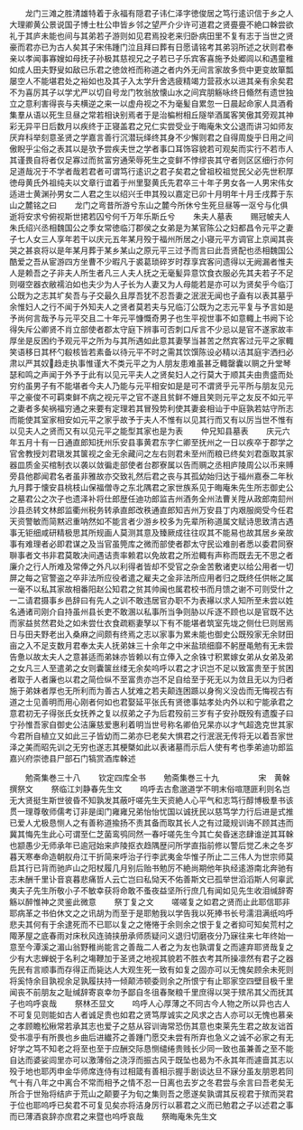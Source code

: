 <!-- { "loadSidebar": true } -->
　　龙门三滩之胜清雄特着于永福有隠君子讳仁泽字徳俊居之笃行逺识信于乡之人大理卿黄公景说国子博士杜公申皆乡邻之望严介少许可道君之贤亹亹不絶口榦尝欲礼于其庐未能也间与其弟若子游则如见君焉投老来归卧病田里不复有志于当世之贤豪而君亦已为古人矣其子宋伟踵门泣且拜曰葬有日愿请铭考其弟羽所述之状则君奉亲以孝闻事寡嫂如母抚子孙极其慈视兄之子若已子乐宾客喜施予处郷闾以和遇童稚如成人田夫野叟如敌已乐君之徳敛袵而称道之者内外无间言家故多赀中更变故箪瓢屡空人不能堪君处之裕如也及其子入太学升舍选疲精竭力营菽水以进其亲有余矣君不为喜厉其子以学尤严以切自号龙门牧翁放懐山水之间宾朋觞咏终日翛然有遗世独立之意利害得丧与夫横逆之来一以虚舟视之不为毫髪自累忽一日晨起命家人具酒肴集羣从语以死生旦昼之常若相诀别焉者于是治楄柎相丘隧举酒属客笑傲其旁观其神彩无异平日后数月以疾终于正寝盖君之兄仁实尝受业于晦庵朱文公退而讲习如师友厌弃科举刻意圣贤之学嘉言善行沉潜玩绎终其身不少懈则君之自得周旋乎日用之间傲睨乎尘俗之表其以是欤予尝疾夫世之学者事口耳饰容貌若可观矣而实行不若市人其谨畏自将者仅足寡过而贫富穷通荣辱死生之变鲜不悖缪丧其守者则区区细行亦何足道哉况于不学者哉若君者可谓笃行逺识之君子矣君之曾祖校祖觉民父必先世积厚徳母黄氏外祖纯夫以文章行谊着于州里娶黄氏先君卒三十年子男女各一人男宋伟女适进士黄渊孙男女二人君之生以绍兴壬申其殁以嘉定已卯十月明年十月壬戌葬于东山之麓铭之曰
　　龙门之弯昔所游兮东山之麓今所休兮生死旦昼等一沤兮与化俱逝将安求兮俯视斯世捃若囚兮何千万年乐斯丘兮
　　朱夫人墓表
　　赐冠帔夫人朱氏绍兴丞相魏国公之季女常徳临汀郡侯之女弟是为某官陈公之妇都昌令元平之妻子七人女三人享年若干以庆元五年某月殁于福州所居之小寝元平方调官上京闻其丧哭之甚哀将以是年某月葬于某乡某山之原元平三过予而言曰此吾贤配也丞相魏国公酷爱之吾从宦游四方坐曹不少暇凡于裘葛琐碎岁时荐享宾客问遗得以无阙漏者惟夫人是赖吾之子非夫人所生者凡三人夫人抚之无毫髪异意饮食衣服必先其夫若子不足则啜空器衣敝襦泊如也夫少为人子长为人妻又为人母能若是亦可以为贤矣乎今临汀公既为之志其圹矣吾与子交最久且厚吾犹不忍吾妻之泯泯无闻也子盍有以表其墓乎余惟妇人之行不闻于外知夫人之贤者莫若夫与兄临汀公既为之志元平复与予言如是予尚何言哉予与元平交且二十年元平慷慨奇男子也生平视世事不如意輙上书阙下论得失斥公卿贤不肖立部使者郡太守庭下辨事可否刺口斥言不少忌以是官不遂家故丰厚坐是反困约予观元平之所为与其所遇如此意其妻孥当甚苦之然宾客过元平之家輙笑语移日其杯勺殽核皆若素备以待元平不时之需其饮馔陈设必精以洁其庭宇洒扫必肃以严其奴趋走执事惟谨大不类元平之为人朋友患难虽甚乏輙罄囊以赒之升堂琴瑟和鸣之声闻于外予于此有以见元平夫人之贤矣妇人之行莫大于顺其夫由贵盛而处穷约虽男子有不能堪者今夫人乃能与元平相安如是是可不谓贤乎元平所与朋友见元平之豪俊不可羁束鲜不病之视元平之官不遂且贫鲜不姗且笑则元平之友反不如元平之妻者多矣祸福穷通之来要有定理若其冒殁势利使其妻妾相讪于中庭孰若姑守所志而能使其室家相安如元平之家乎故予于夫人不惟有以见其行而又有以厉当世不惟有以见夫人之贤而又有以见元平之能型其家也是为表
　　仲兄知县墓表
　　庆元六年五月十有一日通直郎知抚州乐安县事黄君东字仁卿至抚州之一日以疾卒于郡学之官舍教授刘君瑱发其箧视之金无余藏问之左右则君未至州而粮已终矣刘君亟取其家器皿质金买棺制衣以袭以敛徧走部使者台郡寮属以告而赒之丞相庐陵周公以币来赙旁县他郡闻君名者虽非雅故亦交致礼然后君之丧与其孤幼始归达于福州嘉泰二年秋九月葬于懐安县桃枝山保福僧寺之东北隅君之家世族系见于晦庵朱先生所志御史公之墓君公之次子也遗泽补将仕郎歴任迪功郎监吉州酒务全州法曹关陞从政郎南劎州沙县丞转文林郎监衢州税务转承直郎改秩通直郎知吉州万安县丁内艰服阕受今任君天资警敏而简黙迟重呐然如不能言者少游乡校多为先辈所称道属文赋诗思致清古遇事无钜细咸研精极思其所规画人莫测其意及臻厥成往往叹其不能易也故其居乡亲故事有难理者必即君谋之及当官虽筦库之微而部使者郡太守民讼难剖者悉以委君同寮聨事者文书非君莫敢决间遇诘责率赖君以免故君之所涖輙有声称而既去无不思之者廉介之行人所难及常俸之外凡以利得者皆却不受官之杂金苦敷诸吏以给公用者一切屏之每之官警盗之卒非法所应役者遣之雇夫之金非法所应用者归之既终任供帐之属一毫不以私其家故相番阳赵公知君之贫其帅闽也属君校书而月馈之谢不可则受什之一二请君摄事乡邑辞曰有先人之训不敢违居官办职不为表襮以求人知所至未尝以姓名通诸司刚介自持虽州县长吏不敢溷以私事所当争则胁以斥逐不顾也以是官既不达而家益贫然君处之如未尝仕衣食疏粝妻孥以下有不能堪者筑室先垅之侧仕巳则居焉日与田夫野老出入桑麻之间颇有终焉之志以家事为累未能也御史公既殁家无余财田亩之入不足支数月君奉太夫人抚弟妹三十余年之中米盐琐细靡不躬歴黾勉有无未尝告惫以故太夫人之意甚适而弟妹亦皆赖以有立俸入之余铢寸积累嫁女弟从女弟及弟之女凡三人至遣弟之女则囊箧丝缕无余矣呜呼以君之才识岂不足以致富贵至于贫困者取于人者廉也以君之简俭纵不至富贵亦岂不足自给至于死无以为敛且无以为归者施于弟妹者厚也无所利而为善古人犹难之若夫颠连困踬以身徇义没齿而无悔视古有道之士见善明而用心刚者何如也君娶延平张氏有贤徳事姑孝处内外以和宁能承君之意君初无子得张氏女抚养之复以叔弟之子为后君殁前三岁有子安孙既殁有遗腹子曰宁孙惟吾家自御史公洁廉慈爱惠利着明当世号称名卿伯兄杲亦以才气超逸克世其家今君所自植立又如此三子皆幼而二弟亦巳老矣大惧君之行泯泯无传将无以着吾家世泽之美而昭先训之无穷也遂志其梗槩如此以表诸墓而示后人使有考也季弟迪功郎监嘉兴府崇徳县尸部石门犒赏酒库榦述




　　勉斋集巻三十八
　　钦定四库全书
　　勉斋集巻三十九　　　　　宋　黄榦　撰祭文
　　祭临江刘静春先生文
　　呜呼去古愈邈道学不明末俗喧豗匪利则名岂无大贤挺生斯世彼昏不知孰发其蔽吁嗟先生天资絶人心平气和志笃行醇博极羣书该贯一理尊敬师儒考订非是闺门雍雍兄弟怡怡忧国以诚抚民以慈笃学力行后进是式推已爱人尤极恳恻人之有善称道揄扬不责其备而取其长人之有过箴规训诲不顾其违而冀其悔先生此心可谓至仁芝菌鸾鸮同然一春吁嗟先生今其亡矣昏迷恣肆谁逆其耳榦也颛愚少无师承年已逾冠始来庐陵抠衣趋隅歴问所学直指前修以警后觉乙未之冬岁暮天寒奉命造朝舣舟江干折简来呼治子行李武夷金华惟子所止二三伟人为世宗师莫启其行已背而驰庐山之阳杖履几月别后贻书勉厉不絶尚期他年执经逺游南北奔驰有志未酬千里讣音哀暮悲痛哲人云亡岂曰私恸天不佑善斯文已孤举世滔滔斯人何辜武夷夫子先生所敬小子不敏幸获将命敢不蚤夜益坚所行庶几有闻如见先生收泪缄辞寄觞以醉惟神之灵鉴此微意
　　祭丁复之文
　　嗟嗟复之如君之贤而止此耶信耶非耶病革之书伯休文之之讯胡为而至于是耶勉我以学告我以死捧书长号濡泪满纸呜呼悲夫其何有于余逮死而不已耶以复之之惓惓于余则余之恨于复之者抑可知矣荒村之陬茅屋之底春雨对床秋风连骑挟册承师质疑问义退归切磨夜分乃寐往来七年终始一意至今潭溪之湄山翁野稚尚能言之善哉二人者之为友也孰谓复之而遽弃耶贤哉复之少有大志蝉蜕于名利之塲鞭加于圣贤之地视其貌若不胜衣考其所操凛然有君子之器先民有言顺事而存得正而毙达人大观生死一致有如复之固亦可以无愧矣顾余未死则将奚恃余目孰视余足孰履扶持一倾颠沛顿委则余之所恨宁有止耶家空四壁目极千里闻丧不前朋友之耻缄辞寄哀幸勿予鄙自冬徂春聚粮千里庶得以哭于殡吊其父而抚其子也呜呼哀哉
　　祭林丕显文
　　呜呼人心厚薄之不同古今人物之所以异也古人不可复见则能如古人者诚足贵也如君之贤笃厚诚实之风求之古人亦可以无愧也慕亲之孝顾瞻松楸常若承其志也爱子之慈从容训诲常恐伤其意也束莱先生君之故友诎首受书凛乎有所畏也乡曲后进纎芥之善踵门愿交未尝有所弃也急义之诚不必家之有无好学之笃不知老之将至也至于应酬交际恳恻缱绻贵贱长少同一致也虽兼善之至不能自达而婆娑闾里亦可以激薄俗之浇浮而振古风于既坠也曷为不永其年而遽啬其志以殁于地也耶丙申金华师席连侍有过相箴有善相示握手剧谈达旦不寐分虽友朋恩若同气十有八年之中离合不常而相予之情不忍一日离也去岁之冬君尝与余言曰吾老矣无所合于世殆将结庐于荒山之颠要子为旬之集则吾之愿遂矣孰谓其反视君于殡而哭君于位也耶呜呼已矣君不可复见矣亦将洁身厉行以慕君之义而已勉君之子以述君之事而已薄酒哀辞亦庶君之来暨也呜呼哀哉
　　祭晦庵朱先生文
